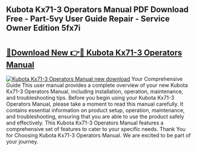 ## Kubota Kx71-3 Operators Manual PDF Download Free - Part-5vy User Guide Repair - Service Owner Edition 5fx7i

# <h2><a href="http://bc92894.oget.top/?id=Kubota+Kx71-3+Operators+Manual">🔗Download New 👉🔴 Kubota Kx71-3 Operators Manual</a></h2>

[![Kubota Kx71-3 Operators Manual new download](https://i.imgur.com/5g1atiW.png)](http://bc92894.oget.top/?id=Kubota+Kx71-3+Operators+Manual)
Your Comprehensive Guide This user manual provides a complete overview of your new Kubota Kx71-3 Operators Manual, including installation, operation, maintenance, and troubleshooting tips. Before you begin using your Kubota Kx71-3 Operators Manual, please take a moment to read this manual carefully. It contains essential information on product setup, operation, maintenance, and troubleshooting, ensuring that you are able to use the product safely and effectively. This Kubota Kx71-3 Operators Manual features a comprehensive set of features to cater to your specific needs. Thank You for Choosing Kubota Kx71-3 Operators Manual. We are excited to be part of your journey.
